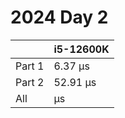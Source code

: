 # 2024 Day 2

|        | i5-12600K |
| ------ | --------- |
| Part 1 | 6.37 µs  |
| Part 2 | 52.91 µs  |
| All    | µs        |

